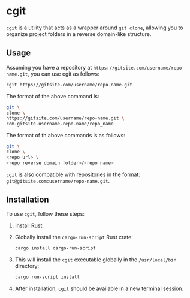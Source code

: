 # cgit

`cgit` is a utility that acts as a wrapper around `git clone`, allowing you to organize project folders in a reverse domain-like structure.

## Usage

Assuming you have a repository at `https://gitsite.com/username/repo-name.git`, you can use cgit as follows:

```bash
cgit https://gitsite.com/username/repo-name.git
```

The format of the above command is:

```bash
git \
clone \
https://gitsite.com/username/repo-name.git \
com.gitsite.username.repo-name/repo_name
```

The format of th above commands is as follows:

```bash
git \
clone \
<repo url> \
<repo reverse domain folder>/<repo name>
```

`cgit` is also compatible with repositories in the format: `git@gitsite.com:username/repo-name.git`.

## Installation

To use `cgit`, follow these steps:

1. Install [Rust](https://www.rust-lang.org/tools/install).
2. Globally install the `cargo-run-script` Rust crate:

    ```bash
    cargo install cargo-run-script
    ```

3. This will install the `cgit` executable globally in the `/usr/local/bin` directory:

    ```bash
    cargo run-script install
    ```

4. After installation, `cgit` should be available in a new terminal session.
